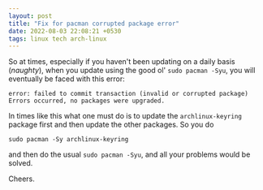 ```yaml
---
layout: post
title: "Fix for pacman corrupted package error"
date: 2022-08-03 22:08:21 +0530
tags: linux tech arch-linux
---
```


So at times, especially if you haven't been updating on a daily basis
(*naughty*), when you update using the good ol' `sudo pacman -Syu`, you will
eventually be faced with this error:
```shell
error: failed to commit transaction (invalid or corrupted package)
Errors occurred, no packages were upgraded.
```

In times like this what one must do is to update the `archlinux-keyring` package
first and then update the other packages. So you do
```shell
sudo pacman -Sy archlinux-keyring
```
and then do the usual `sudo pacman -Syu`, and all your problems would be solved.

Cheers.